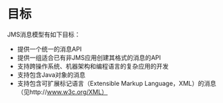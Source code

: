 # 目标

JMS消息模型有如下目标：
 * 提供一个统一的消息API
 * 提供一组适合已有非JMS应用创建其格式的消息的API
 * 支持跨操作系统、机器架构和编程语言的复杂应用的开发
 * 支持包含Java对象的消息
 * 支持包含可扩展标记语言（Extensible Markup Language，XML）的消息（见http://www.w3c.org/XML）
